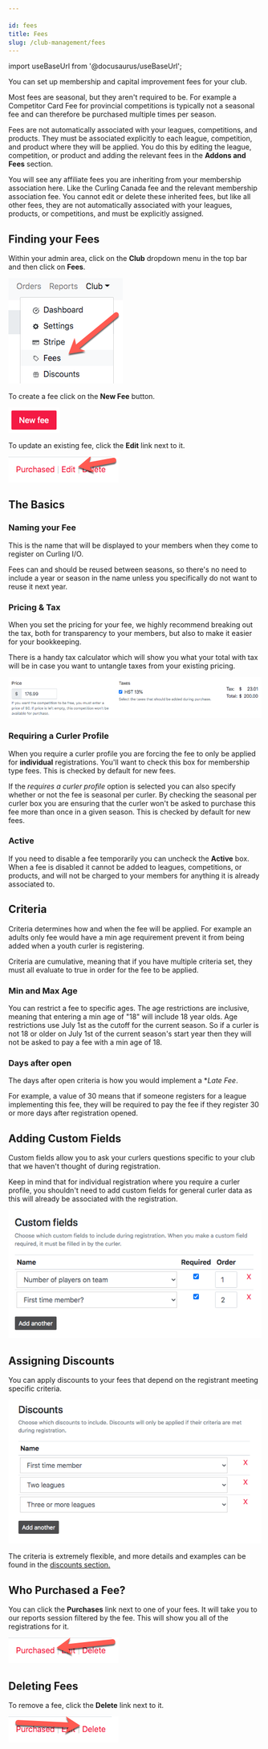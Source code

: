 ```yaml
---

id: fees  
title: Fees  
slug: /club-management/fees
---
```

import useBaseUrl from '@docusaurus/useBaseUrl';

You can set up membership and capital improvement fees for your club.

Most fees are seasonal, but they aren't required to be.
For example a Competitor Card Fee for provincial competitions is typically not a seasonal fee and can therefore be purchased multiple times per season.

Fees are not automatically associated with your leagues, competitions, and products.
They must be associated explicitly to each league, competition, and product where they will be applied.
You do this by editing the league, competition, or product and adding the relevant fees in the **Addons and Fees** section.

You will see any affiliate fees you are inheriting from your membership association here.
Like the Curling Canada fee and the relevant membership association fee.
You cannot edit or delete these inherited fees, but like all other fees, they are not automatically associated with your leagues, products, or competitions, and must be explicitly assigned.


## Finding your Fees

Within your admin area, click on the **Club** dropdown menu in the top bar and then click on **Fees**.

![Navigation](/img/docs/club-management/fees/navigation.png)

To create a fee click on the **New Fee** button.

![New](/img/docs/club-management/fees/new.png)

To update an existing fee, click the **Edit** link next to it.

![Edit](/img/docs/club-management/shared/edit.png)

## The Basics


### Naming your Fee

This is the name that will be displayed to your members when they come to register on Curling I/O.

Fees can and should be reused between seasons, so there's no need to include a year or season in the name unless you specifically do not want to reuse it next year.


### Pricing & Tax

When you set the pricing for your fee, we highly recommend breaking out the tax, both for transparency to your members, but also to make it easier for your bookkeeping.

There is a handy tax calculator which will show you what your total with tax will be in case you want to untangle taxes from your existing pricing.

![Tax Calculator](/img/docs/club-management/shared/tax-calculator.png)


### Requiring a Curler Profile

When you require a curler profile you are forcing the fee to only be applied for **individual** registrations.
You'll want to check this box for membership type fees.
This is checked by default for new fees.

If the _requires a curler profile_ option is selected you can also specify whether or not the fee is seasonal per curler.
By checking the seasonal per curler box you are ensuring that the curler won't be asked to purchase this fee more than once in a given season.
This is checked by default for new fees.


### Active

If you need to disable a fee temporarily you can uncheck the **Active** box.
When a fee is disabled it cannot be added to leagues, competitions, or products, and will not be charged to your members for anything it is already associated to.


## Criteria

Criteria determines how and when the fee will be applied.
For example an adults only fee would have a min age requirement prevent it from being added when a youth curler is registering.

Criteria are cumulative, meaning that if you have multiple criteria set, they must all evaluate to true in order for the fee to be applied.


### Min and Max Age

You can restrict a fee to specific ages.
The age restrictions are inclusive, meaning that entering a min age of "18" will include 18 year olds.
Age restrictions use July 1st as the cutoff for the current season. So if a curler is not 18 or older on July 1st of the current season's start year then they will not be asked to pay a fee with a min age of 18.


### Days after open

The days after open criteria is how you would implement a **Late Fee*.

For example, a value of 30 means that if someone registers for a league implementing this fee, they will be required to pay the fee if they register 30 or more days after registration opened.


## Adding Custom Fields

Custom fields allow you to ask your curlers questions specific to your club that we haven't thought of during registration.

Keep in mind that for individual registration where you require a curler profile, you shouldn't need to add custom fields for general curler data as this will already be associated with the registration.

![Custom Fields](/img/docs/club-management/shared/custom-fields.png)


## Assigning Discounts

You can apply discounts to your fees that depend on the registrant meeting specific criteria.

![Assigning Discounts](/img/docs/club-management/leagues/discounts.png)

The criteria is extremely flexible, and more details and examples can be found in the [discounts section.](/docs/club-management/discounts)


## Who Purchased a Fee?

You can click the **Purchases** link next to one of your fees. It will take you to our reports session filtered by the fee.
This will show you all of the registrations for it.

![Purchased](/img/docs/club-management/shared/purchased.png)


## Deleting Fees

To remove a fee, click the **Delete** link next to it.

![Delete](/img/docs/club-management/shared/delete.png)

